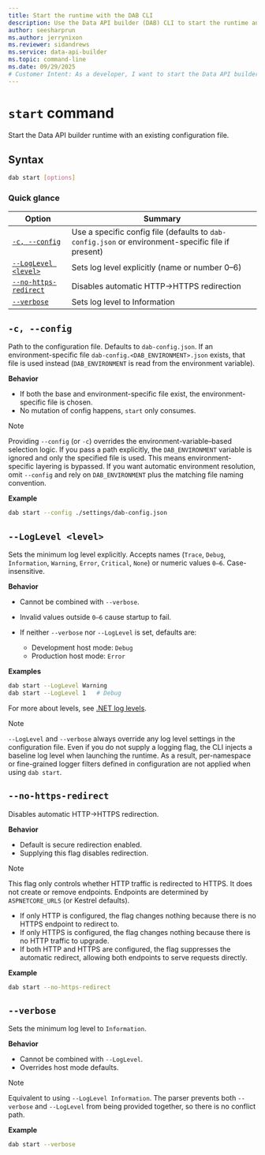 ```yaml
---
title: Start the runtime with the DAB CLI
description: Use the Data API builder (DAB) CLI to start the runtime and serve APIs based on your configuration.
author: seesharprun
ms.author: jerrynixon
ms.reviewer: sidandrews
ms.service: data-api-builder
ms.topic: command-line
ms.date: 09/29/2025
# Customer Intent: As a developer, I want to start the Data API builder runtime, so that my APIs become available for requests.
---
```


# `start` command

Start the Data API builder runtime with an existing configuration file.

## Syntax

```sh
dab start [options]
```

### Quick glance

| Option                                        | Summary                                                                                            |
| --------------------------------------------- | -------------------------------------------------------------------------------------------------- |
| [`-c, --config`](#-c---config)                | Use a specific config file (defaults to `dab-config.json` or environment-specific file if present) |
| [`--LogLevel <level>`](#--loglevel-level)     | Sets log level explicitly (name or number 0–6)                                                     |
| [`--no-https-redirect`](#--no-https-redirect) | Disables automatic HTTP→HTTPS redirection                                                          |
| [`--verbose`](#--verbose)                     | Sets log level to Information                                                                      |

## `-c, --config`

Path to the configuration file. Defaults to `dab-config.json`. If an environment-specific file `dab-config.<DAB_ENVIRONMENT>.json` exists, that file is used instead (`DAB_ENVIRONMENT` is read from the environment variable).

**Behavior**

* If both the base and environment-specific file exist, the environment-specific file is chosen.
* No mutation of config happens, `start` only consumes.

> [!Note]
> Providing `--config` (or `-c`) overrides the environment-variable–based selection logic. If you pass a path explicitly, the `DAB_ENVIRONMENT` variable is ignored and only the specified file is used. This means environment-specific layering is bypassed. If you want automatic environment resolution, omit `--config` and rely on `DAB_ENVIRONMENT` plus the matching file naming convention.

**Example**

```sh
dab start --config ./settings/dab-config.json
```

## `--LogLevel <level>`

Sets the minimum log level explicitly. Accepts names (`Trace`, `Debug`, `Information`, `Warning`, `Error`, `Critical`, `None`) or numeric values `0–6`. Case-insensitive.

**Behavior**

* Cannot be combined with `--verbose`.
* Invalid values outside `0–6` cause startup to fail.
* If neither `--verbose` nor `--LogLevel` is set, defaults are:

  * Development host mode: `Debug`
  * Production host mode: `Error`

**Examples**

```sh
dab start --LogLevel Warning
dab start --LogLevel 1   # Debug
```

For more about levels, see [.NET log levels](/dotnet/api/microsoft.extensions.logging.loglevel).

> [!Note]
> `--LogLevel` and `--verbose` always override any log level settings in the configuration file. Even if you do not supply a logging flag, the CLI injects a baseline log level when launching the runtime. As a result, per-namespace or fine-grained logger filters defined in configuration are not applied when using `dab start`.

## `--no-https-redirect`

Disables automatic HTTP→HTTPS redirection.

**Behavior**

* Default is secure redirection enabled.
* Supplying this flag disables redirection.

> [!Note]
> This flag only controls whether HTTP traffic is redirected to HTTPS. It does not create or remove endpoints. Endpoints are determined by `ASPNETCORE_URLS` (or Kestrel defaults).
>
> * If only HTTP is configured, the flag changes nothing because there is no HTTPS endpoint to redirect to.
> * If only HTTPS is configured, the flag changes nothing because there is no HTTP traffic to upgrade.
> * If both HTTP and HTTPS are configured, the flag suppresses the automatic redirect, allowing both endpoints to serve requests directly.

**Example**

```sh
dab start --no-https-redirect
```

## `--verbose`

Sets the minimum log level to `Information`.

**Behavior**

* Cannot be combined with `--LogLevel`.
* Overrides host mode defaults.

> [!Note]
> Equivalent to using `--LogLevel Information`. The parser prevents both `--verbose` and `--LogLevel` from being provided together, so there is no conflict path.

**Example**

```sh
dab start --verbose
```
